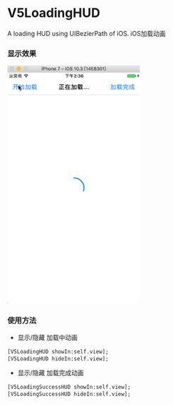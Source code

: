 # V5LoadingHUD
A loading HUD using UIBezierPath of iOS. iOS加载动画

### 显示效果

<img src="https://github.com/chyrain/MDPictures/blob/master/res/v5loading.gif?raw=true" width=300 height=538 />

### 使用方法

* 显示/隐藏 加载中动画
```objc
[V5LoadingHUD showIn:self.view];
[V5LoadingHUD hideIn:self.view];
```
* 显示/隐藏 加载完成动画
```objc
[V5LoadingSuccessHUD showIn:self.view];
[V5LoadingSuccessHUD hideIn:self.view];
```